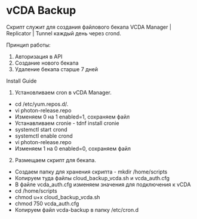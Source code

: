 # vCDA Backup

Скрипт служит для создания файлового бекапа VCDA Manager | Replicator | Tunnel каждый день через crond.

Принцип работы:
1. Авторизация в API
2. Создание нового бекапа
3. Удаление бекапа старше 7 дней


Install Guide

1. Установливаем cron в vCDA Manager.
  - cd /etc/yum.repos.d/.
  - vi photon-release.repo
  - Изменяем 0 на 1 enabled=1, сохраняем файл
  - Устанавливаем cronie - tdnf install cronie
  - systemctl start crond
  - systemctl enable crond
  - vi photon-release.repo
  - Изменяем 1 на 0 enabled=0, сохраняем файл


2. Размещаем скрипт для бекапа.

  - Создаем папку для хранения скрипта - mkdir /home/scripts
  - Копируем туда файлы cloud_backup_vcda.sh и vcda_auth.cfg
  - В файле vcda_auth.cfg изменяем значения для подключения к vCDA
  - cd /home/scripts
  - chmod u+x cloud_backup_vcda.sh
  - chmod 750 vcda_auth.cfg
  - Копируем файл vcda-backup в папку /etc/cron.d
